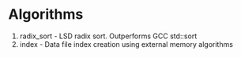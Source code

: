 Algorithms
==========

1. radix_sort  - LSD radix sort. Outperforms GCC std::sort
1. index       - Data file index creation using external memory algorithms
